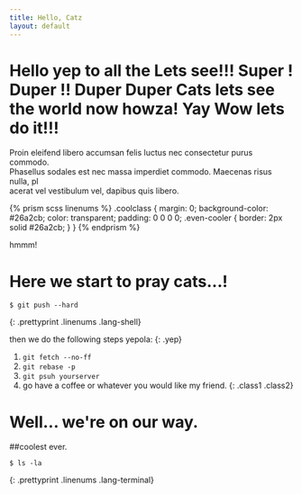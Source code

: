 ```yaml
---
title: Hello, Catz
layout: default
---
```


# Hello yep to all the  Lets see!!! Super ! Duper !! Duper Duper Cats lets see the world now howza! Yay Wow lets do it!!!

Proin eleifend libero accumsan felis luctus nec consectetur purus commodo. \
Phasellus sodales est nec massa imperdiet commodo. Maecenas risus nulla, pl\
acerat vel vestibulum vel, dapibus quis libero.

{% prism scss linenums %}
.coolclass {
		margin: 0;
		background-color: #26a2cb;
		color: transparent;
		padding: 0 0 0 0;
		.even-cooler {
			border: 2px solid #26a2cb;
		}
	}
{% endprism %}

hmmm!

# Here we start to pray cats...!

	$ git push --hard
{: .prettyprint .linenums .lang-shell}

then we do the following steps yepola:
{: .yep}

1. `git fetch --no-ff`
2. `git rebase -p`
3. `git psuh yourserver`
4. go have a coffee or whatever you would like my friend.
{: .class1 .class2}

# Well... we're on our way.

##coolest ever.

	$ ls -la
{: .prettyprint .linenums .lang-terminal}